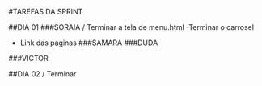 #TAREFAS DA SPRINT

##DIA 01
###SORAIA
/ Terminar a tela de menu.html
-Terminar o carrosel
- Link das páginas
###SAMARA
###DUDA

###VICTOR

##DIA 02
/ Terminar
